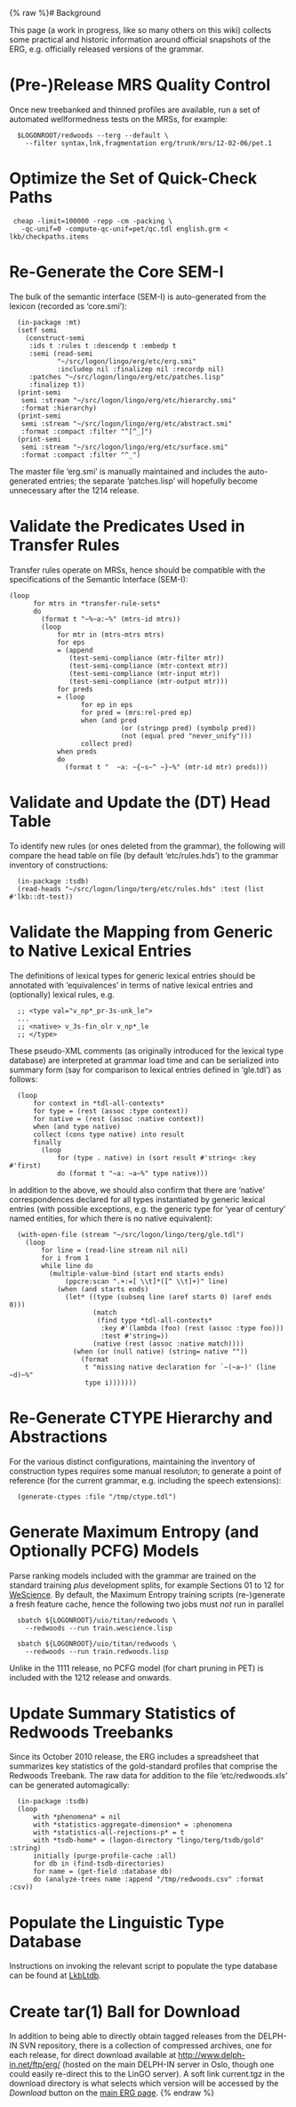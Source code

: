 {% raw %}# Background

This page (a work in progress, like so many others on this wiki)
collects some practical and historic information around official
snapshots of the ERG, e.g. officially released versions of the grammar.

# (Pre-)Release MRS Quality Control

Once new treebanked and thinned profiles are available, run a set of
automated wellformedness tests on the MRSs, for example:

      $LOGONROOT/redwoods --terg --default \
        --filter syntax,lnk,fragmentation erg/trunk/mrs/12-02-06/pet.1

# Optimize the Set of Quick-Check Paths

     cheap -limit=100000 -repp -cm -packing \
       -qc-unif=0 -compute-qc-unif=pet/qc.tdl english.grm < lkb/checkpaths.items 

# Re-Generate the Core SEM-I

The bulk of the semantic interface (SEM-I) is auto-generated from the
lexicon (recorded as ‘core.smi’):

      (in-package :mt)
      (setf semi
        (construct-semi       
         :ids t :rules t :descendp t :embedp t
         :semi (read-semi
                "~/src/logon/lingo/erg/etc/erg.smi"
                :includep nil :finalizep nil :recordp nil)
         :patches "~/src/logon/lingo/erg/etc/patches.lisp"
         :finalizep t))
      (print-semi
       semi :stream "~/src/logon/lingo/erg/etc/hierarchy.smi"
       :format :hierarchy)
      (print-semi
       semi :stream "~/src/logon/lingo/erg/etc/abstract.smi"
       :format :compact :filter "^[^_]")
      (print-semi
       semi :stream "~/src/logon/lingo/erg/etc/surface.smi"
       :format :compact :filter "^_")

The master file ‘erg.smi’ is manually maintained and includes the
auto-generated entries; the separate ‘patches.lisp’ will hopefully
become unnecessary after the 1214 release.

# Validate the Predicates Used in Transfer Rules

Transfer rules operate on MRSs, hence should be compatible with the
specifications of the Semantic Interface (SEM-I):

    (loop
          for mtrs in *transfer-rule-sets*
          do
            (format t "~%~a:~%" (mtrs-id mtrs))
            (loop
                for mtr in (mtrs-mtrs mtrs)
                for eps
                = (append
                   (test-semi-compliance (mtr-filter mtr))
                   (test-semi-compliance (mtr-context mtr))
                   (test-semi-compliance (mtr-input mtr))
                   (test-semi-compliance (mtr-output mtr)))
                for preds
                = (loop
                      for ep in eps
                      for pred = (mrs:rel-pred ep)
                      when (and pred
                                (or (stringp pred) (symbolp pred))
                                (not (equal pred "never_unify")))
                      collect pred)
                when preds
                do
                  (format t "  ~a: ~{~s~^ ~}~%" (mtr-id mtr) preds)))

# Validate and Update the (DT) Head Table

To identify new rules (or ones deleted from the grammar), the following
will compare the head table on file (by default ‘etc/rules.hds’) to the
grammar inventory of constructions:

      (in-package :tsdb)
      (read-heads "~/src/logon/lingo/terg/etc/rules.hds" :test (list #'lkb::dt-test))

# Validate the Mapping from Generic to Native Lexical Entries

The definitions of lexical types for generic lexical entries should be
annotated with ‘equivalences’ in terms of native lexical entries and
(optionally) lexical rules, e.g.

      ;; <type val="v_np*_pr-3s-unk_le">
      ...
      ;; <native> v_3s-fin_olr v_np*_le
      ;; </type>

These pseudo-XML comments (as originally introduced for the lexical type
database) are interpreted at grammar load time and can be serialized
into summary form (say for comparison to lexical entries defined in
‘gle.tdl’) as follows:

      (loop
          for context in *tdl-all-contexts*
          for type = (rest (assoc :type context))
          for native = (rest (assoc :native context))
          when (and type native)
          collect (cons type native) into result
          finally
            (loop
                for (type . native) in (sort result #'string< :key #'first)
                do (format t "~a: ~a~%" type native)))

In addition to the above, we should also confirm that there are ‘native’
correspondences declared for all types instantiated by generic lexical
entries (with possible exceptions, e.g. the generic type for ‘year of
century’ named entities, for which there is no native equivalent):

      (with-open-file (stream "~/src/logon/lingo/terg/gle.tdl")
        (loop
            for line = (read-line stream nil nil)
            for i from 1
            while line do
              (multiple-value-bind (start end starts ends)
                  (ppcre:scan ".+:=[ \\t]*([^ \\t]+)" line)
                (when (and starts ends)
                  (let* ((type (subseq line (aref starts 0) (aref ends 0)))
                         (match
                          (find type *tdl-all-contexts*
                           :key #'(lambda (foo) (rest (assoc :type foo)))
                           :test #'string=))
                         (native (rest (assoc :native match))))
                    (when (or (null native) (string= native ""))
                      (format
                       t "missing native declaration for `~(~a~)' (line ~d)~%"
                       type i)))))))

# Re-Generate CTYPE Hierarchy and Abstractions

For the various distinct configurations, maintaining the inventory of
construction types requires some manual resoluton; to generate a point
of reference (for the current grammar, e.g. including the speech
extensions):

      (generate-ctypes :file "/tmp/ctype.tdl")

# Generate Maximum Entropy (and Optionally PCFG) Models

Parse ranking models included with the grammar are trained on the
standard training *plus* development splits, for example Sections 01 to
12 for [WeScience](https://blog.inductorsoftware.com/docsproto/garage/WeScience). By default, the Maximum Entropy training
scripts (re-)generate a fresh feature cache, hence the following two
jobs must *not* run in parallel

      sbatch ${LOGONROOT}/uio/titan/redwoods \
        --redwoods --run train.wescience.lisp
    
      sbatch ${LOGONROOT}/uio/titan/redwoods \
        --redwoods --run train.redwoods.lisp

Unlike in the 1111 release, no PCFG model (for chart pruning in PET) is
included with the 1212 release and onwards.

# Update Summary Statistics of Redwoods Treebanks

Since its October 2010 release, the ERG includes a spreadsheet that
summarizes key statistics of the gold-standard profiles that comprise
the Redwoods Treebank. The raw data for addition to the file
‘etc/redwoods.xls’ can be generated automagically:

      (in-package :tsdb)
      (loop
          with *phenomena* = nil
          with *statistics-aggregate-dimension* = :phenomena
          with *statistics-all-rejections-p* = t
          with *tsdb-home* = (logon-directory "lingo/terg/tsdb/gold" :string)
          initially (purge-profile-cache :all)
          for db in (find-tsdb-directories)
          for name = (get-field :database db)
          do (analyze-trees name :append "/tmp/redwoods.csv" :format :csv))

# Populate the Linguistic Type Database

Instructions on invoking the relevant script to populate the type
database can be found at [LkbLtdb](https://blog.inductorsoftware.com/docsproto/garage/LkbLtdb).

# Create tar(1) Ball for Download

In addition to being able to directly obtain tagged releases from the
DELPH-IN SVN repository, there is a collection of compressed archives,
one for each release, for direct download available at
<http://www.delph-in.net/ftp/erg/> (hosted on the main DELPH-IN server
in Oslo, though one could easily re-direct this to the LinGO server). A
soft link current.tgz in the download directory is what selects which
version will be accessed by the *Download* button on the [main ERG
page](http://www.delph-in.net/erg).
<update date omitted for speed>{% endraw %}